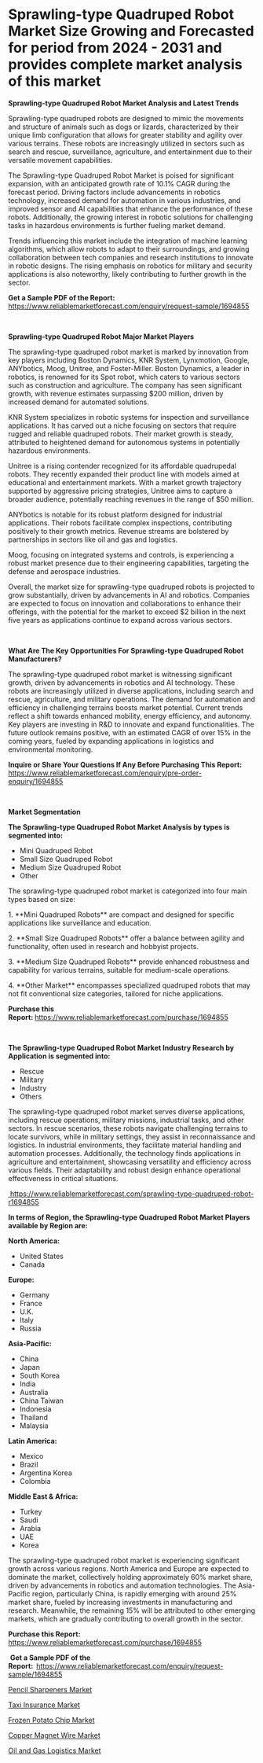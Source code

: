 <p><h1>Sprawling-type Quadruped Robot Market Size Growing and Forecasted for period from 2024 - 2031 and provides complete market analysis of this market</h1></p><p><strong>Sprawling-type Quadruped Robot Market Analysis and Latest Trends</strong></p>
<p><p>Sprawling-type quadruped robots are designed to mimic the movements and structure of animals such as dogs or lizards, characterized by their unique limb configuration that allows for greater stability and agility over various terrains. These robots are increasingly utilized in sectors such as search and rescue, surveillance, agriculture, and entertainment due to their versatile movement capabilities.</p><p>The Sprawling-type Quadruped Robot Market is poised for significant expansion, with an anticipated growth rate of 10.1% CAGR during the forecast period. Driving factors include advancements in robotics technology, increased demand for automation in various industries, and improved sensor and AI capabilities that enhance the performance of these robots. Additionally, the growing interest in robotic solutions for challenging tasks in hazardous environments is further fueling market demand.</p><p>Trends influencing this market include the integration of machine learning algorithms, which allow robots to adapt to their surroundings, and growing collaboration between tech companies and research institutions to innovate in robotic designs. The rising emphasis on robotics for military and security applications is also noteworthy, likely contributing to further growth in the sector.</p></p>
<p><strong>Get a Sample PDF of the Report:&nbsp;</strong> <a href="https://www.reliablemarketforecast.com/enquiry/request-sample/1694855?utm_campaign=1170&utm_medium=2&utm_source=Github&utm_content=ia&utm_term=06102024&utm_id=sprawling-type-quadruped-robot">https://www.reliablemarketforecast.com/enquiry/request-sample/1694855</a></p>
<p>&nbsp;</p>
<p><strong>Sprawling-type Quadruped Robot Major Market Players</strong></p>
<p><p>The sprawling-type quadruped robot market is marked by innovation from key players including Boston Dynamics, KNR System, Lynxmotion, Google, ANYbotics, Moog, Unitree, and Foster-Miller. Boston Dynamics, a leader in robotics, is renowned for its Spot robot, which caters to various sectors such as construction and agriculture. The company has seen significant growth, with revenue estimates surpassing $200 million, driven by increased demand for automated solutions.</p><p>KNR System specializes in robotic systems for inspection and surveillance applications. It has carved out a niche focusing on sectors that require rugged and reliable quadruped robots. Their market growth is steady, attributed to heightened demand for autonomous systems in potentially hazardous environments.</p><p>Unitree is a rising contender recognized for its affordable quadrupedal robots. They recently expanded their product line with models aimed at educational and entertainment markets. With a market growth trajectory supported by aggressive pricing strategies, Unitree aims to capture a broader audience, potentially reaching revenues in the range of $50 million.</p><p>ANYbotics is notable for its robust platform designed for industrial applications. Their robots facilitate complex inspections, contributing positively to their growth metrics. Revenue streams are bolstered by partnerships in sectors like oil and gas and logistics.</p><p>Moog, focusing on integrated systems and controls, is experiencing a robust market presence due to their engineering capabilities, targeting the defense and aerospace industries. </p><p>Overall, the market size for sprawling-type quadruped robots is projected to grow substantially, driven by advancements in AI and robotics. Companies are expected to focus on innovation and collaborations to enhance their offerings, with the potential for the market to exceed $2 billion in the next five years as applications continue to expand across various sectors.</p></p>
<p>&nbsp;</p>
<p><strong>What Are The Key Opportunities For Sprawling-type Quadruped Robot Manufacturers?</strong></p>
<p><p>The sprawling-type quadruped robot market is witnessing significant growth, driven by advancements in robotics and AI technology. These robots are increasingly utilized in diverse applications, including search and rescue, agriculture, and military operations. The demand for automation and efficiency in challenging terrains boosts market potential. Current trends reflect a shift towards enhanced mobility, energy efficiency, and autonomy. Key players are investing in R&D to innovate and expand functionalities. The future outlook remains positive, with an estimated CAGR of over 15% in the coming years, fueled by expanding applications in logistics and environmental monitoring.</p></p>
<p><strong>Inquire or Share Your Questions If Any Before Purchasing This Report:</strong> <a href="https://www.reliablemarketforecast.com/enquiry/pre-order-enquiry/1694855?utm_campaign=1170&utm_medium=2&utm_source=Github&utm_content=ia&utm_term=06102024&utm_id=sprawling-type-quadruped-robot">https://www.reliablemarketforecast.com/enquiry/pre-order-enquiry/1694855</a></p>
<p>&nbsp;</p>
<p><strong>Market Segmentation</strong></p>
<p><strong>The Sprawling-type Quadruped Robot Market Analysis by types is segmented into:</strong></p>
<p><ul><li>Mini Quadruped Robot</li><li>Small Size Quadruped Robot</li><li>Medium Size Quadruped Robot</li><li>Other</li></ul></p>
<p><p>The sprawling-type quadruped robot market is categorized into four main types based on size: </p><p>1. **Mini Quadruped Robots** are compact and designed for specific applications like surveillance and education.</p><p>2. **Small Size Quadruped Robots** offer a balance between agility and functionality, often used in research and hobbyist projects.</p><p>3. **Medium Size Quadruped Robots** provide enhanced robustness and capability for various terrains, suitable for medium-scale operations.</p><p>4. **Other Market** encompasses specialized quadruped robots that may not fit conventional size categories, tailored for niche applications.</p></p>
<p><strong>Purchase this Report:&nbsp;</strong><a href="https://www.reliablemarketforecast.com/purchase/1694855?utm_campaign=1170&utm_medium=2&utm_source=Github&utm_content=ia&utm_term=06102024&utm_id=sprawling-type-quadruped-robot">https://www.reliablemarketforecast.com/purchase/1694855</a></p>
<p>&nbsp;</p>
<p><strong>The Sprawling-type Quadruped Robot Market Industry Research by Application is segmented into:</strong></p>
<p><ul><li>Rescue</li><li>Military</li><li>Industry</li><li>Others</li></ul></p>
<p><p>The sprawling-type quadruped robot market serves diverse applications, including rescue operations, military missions, industrial tasks, and other sectors. In rescue scenarios, these robots navigate challenging terrains to locate survivors, while in military settings, they assist in reconnaissance and logistics. In industrial environments, they facilitate material handling and automation processes. Additionally, the technology finds applications in agriculture and entertainment, showcasing versatility and efficiency across various fields. Their adaptability and robust design enhance operational effectiveness in critical situations.</p></p>
<p><a href="https://www.reliablemarketforecast.com/sprawling-type-quadruped-robot-r1694855?utm_campaign=1170&utm_medium=2&utm_source=Github&utm_content=ia&utm_term=06102024&utm_id=sprawling-type-quadruped-robot">&nbsp;https://www.reliablemarketforecast.com/sprawling-type-quadruped-robot-r1694855</a></p>
<p><strong>In terms of Region, the Sprawling-type Quadruped Robot Market Players available by Region are:</strong></p>
<p>
    <p> <strong> North America: </strong>
        <ul>
            <li>United States</li>
            <li>Canada</li>
        </ul>
        </p> 
    <p> <strong> Europe: </strong>
        <ul>
            <li>Germany</li>
            <li>France</li>
            <li>U.K.</li>
            <li>Italy</li>
            <li>Russia</li>
        </ul>
        </p> 
    <p> <strong> Asia-Pacific: </strong>
        <ul>
            <li>China</li>
            <li>Japan</li>
            <li>South Korea</li>
            <li>India</li>
            <li>Australia</li>
            <li>China Taiwan</li>
            <li>Indonesia</li>
            <li>Thailand</li>
            <li>Malaysia</li>
        </ul>
        </p> 
    <p> <strong> Latin America: </strong>
        <ul>
            <li>Mexico</li>
            <li>Brazil</li>
            <li>Argentina Korea</li>
            <li>Colombia</li>
        </ul>
        </p> 
    <p> <strong> Middle East & Africa: </strong>
        <ul>
            <li>Turkey</li>
            <li>Saudi</li>
            <li>Arabia</li>
            <li>UAE</li>
            <li>Korea</li>
        </ul>
    </p>
    </p>
<p><p>The sprawling-type quadruped robot market is experiencing significant growth across various regions. North America and Europe are expected to dominate the market, collectively holding approximately 60% market share, driven by advancements in robotics and automation technologies. The Asia-Pacific region, particularly China, is rapidly emerging with around 25% market share, fueled by increasing investments in manufacturing and research. Meanwhile, the remaining 15% will be attributed to other emerging markets, which are gradually contributing to overall growth in the sector.</p></p>
<p><strong>Purchase this Report: </strong><a href="https://www.reliablemarketforecast.com/purchase/1694855?utm_campaign=1170&utm_medium=2&utm_source=Github&utm_content=ia&utm_term=06102024&utm_id=sprawling-type-quadruped-robot">https://www.reliablemarketforecast.com/purchase/1694855</a></p>
<p>&nbsp;<strong>Get a Sample PDF of the Report:&nbsp;&nbsp;</strong><a href="https://www.reliablemarketforecast.com/enquiry/request-sample/1694855?utm_campaign=1170&utm_medium=2&utm_source=Github&utm_content=ia&utm_term=06102024&utm_id=sprawling-type-quadruped-robot">https://www.reliablemarketforecast.com/enquiry/request-sample/1694855</a></p>
<p><strong></strong></p>
<p><p><a href="https://github.com/sofayahoo2023/Market-Research-Report-List-6/blob/main/pencil-sharpeners-market.md?utm_campaign=1170&utm_medium=2&utm_source=Github&utm_content=ia&utm_term=06102024&utm_id=sprawling-type-quadruped-robot">Pencil Sharpeners Market</a></p><p><a href="https://www.linkedin.com/pulse/key-drivers-taxi-insurance-market-trends-future-outlook-2024-2031-l7qpe?utm_campaign=1170&utm_medium=2&utm_source=Github&utm_content=ia&utm_term=06102024&utm_id=sprawling-type-quadruped-robot">Taxi Insurance Market</a></p><p><a href="https://www.linkedin.com/pulse/global-frozen-potato-chip-market-exploring-share-trends-future-qixye?utm_campaign=1170&utm_medium=2&utm_source=Github&utm_content=ia&utm_term=06102024&utm_id=sprawling-type-quadruped-robot">Frozen Potato Chip Market</a></p><p><a href="https://issuu.com/reportprime-2/docs/copper-magnet-wire-market-size-2030_63a9462d1b09f8?utm_campaign=1170&utm_medium=2&utm_source=Github&utm_content=ia&utm_term=06102024&utm_id=sprawling-type-quadruped-robot">Copper Magnet Wire Market</a></p><p><a href="https://issuu.com/reportprime-2/docs/oil-and-gas-logistics-market-size-2_a30376196be1b0?utm_campaign=1170&utm_medium=2&utm_source=Github&utm_content=ia&utm_term=06102024&utm_id=sprawling-type-quadruped-robot">Oil and Gas Logistics Market</a></p></p>